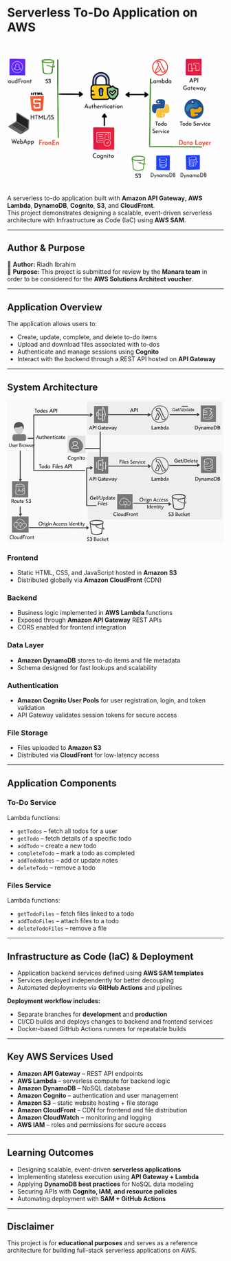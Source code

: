 # Serverless To-Do Application on AWS

![cover.png](./assets/images/cover.png)

A serverless to-do application built with **Amazon API Gateway**, **AWS Lambda**, **DynamoDB**, **Cognito**, **S3**, and **CloudFront**.  
This project demonstrates designing a scalable, event-driven serverless architecture with Infrastructure as Code (IaC) using **AWS SAM**.

---

## Author & Purpose

👤 **Author:** Riadh Ibrahim  
🎯 **Purpose:** This project is submitted for review by the **Manara team** in order to be considered for the **AWS Solutions Architect voucher**.

---

## Application Overview

The application allows users to:

- Create, update, complete, and delete to-do items  
- Upload and download files associated with to-dos  
- Authenticate and manage sessions using **Cognito**  
- Interact with the backend through a REST API hosted on **API Gateway**

---

## System Architecture

![architecture.png](./assets/images/architecture.png)

### Frontend
- Static HTML, CSS, and JavaScript hosted in **Amazon S3**  
- Distributed globally via **Amazon CloudFront** (CDN)

### Backend
- Business logic implemented in **AWS Lambda** functions  
- Exposed through **Amazon API Gateway** REST APIs  
- CORS enabled for frontend integration  

### Data Layer
- **Amazon DynamoDB** stores to-do items and file metadata  
- Schema designed for fast lookups and scalability  

### Authentication
- **Amazon Cognito User Pools** for user registration, login, and token validation  
- API Gateway validates session tokens for secure access  

### File Storage
- Files uploaded to **Amazon S3**  
- Distributed via **CloudFront** for low-latency access  

---

## Application Components

### To-Do Service
Lambda functions:
- `getTodos` – fetch all todos for a user  
- `getTodo` – fetch details of a specific todo  
- `addTodo` – create a new todo  
- `completeTodo` – mark a todo as completed  
- `addTodoNotes` – add or update notes  
- `deleteTodo` – remove a todo  

### Files Service
Lambda functions:
- `getTodoFiles` – fetch files linked to a todo  
- `addTodoFiles` – attach files to a todo  
- `deleteTodoFiles` – remove a file  

---

## Infrastructure as Code (IaC) & Deployment

- Application backend services defined using **AWS SAM templates**  
- Services deployed independently for better decoupling  
- Automated deployments via **GitHub Actions** and pipelines  

**Deployment workflow includes:**
- Separate branches for **development** and **production**  
- CI/CD builds and deploys changes to backend and frontend services  
- Docker-based GitHub Actions runners for repeatable builds  

---

## Key AWS Services Used

- **Amazon API Gateway** – REST API endpoints  
- **AWS Lambda** – serverless compute for backend logic  
- **Amazon DynamoDB** – NoSQL database  
- **Amazon Cognito** – authentication and user management  
- **Amazon S3** – static website hosting + file storage  
- **Amazon CloudFront** – CDN for frontend and file distribution  
- **Amazon CloudWatch** – monitoring and logging  
- **AWS IAM** – roles and permissions for secure access  

---

## Learning Outcomes

- Designing scalable, event-driven **serverless applications**  
- Implementing stateless execution using **API Gateway + Lambda**  
- Applying **DynamoDB best practices** for NoSQL data modeling  
- Securing APIs with **Cognito, IAM, and resource policies**  
- Automating deployment with **SAM + GitHub Actions**  

---

## Disclaimer
This project is for **educational purposes** and serves as a reference architecture for building full-stack serverless applications on AWS.
